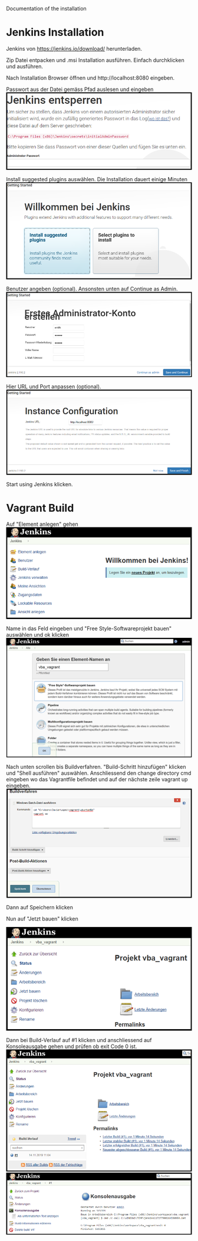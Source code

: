 Documentation of the installation


# Jenkins Installation
Jenkins von https://jenkins.io/download/ herunterladen.

Zip Datei entpacken und .msi Installation ausführen. Einfach durchklicken und ausführen.

Nach Installation Browser öffnen und http://localhost:8080 eingeben.

Passwort aus der Datei gemäss Pfad auslesen und eingeben
![](/images/jenkins_01.png)

Install suggested plugins auswählen. Die Installation dauert einige Minuten
![](/images/jenkins_02.png)

Benutzer angeben (optional). Ansonsten unten auf Continue as Admin.
![](/images/jenkins_03.png)

Hier URL und Port anpassen (optional).
![](/images/jenkins_04.png)

Start using Jenkins klicken.


# Vagrant Build
Auf "Element anlegen" gehen
![](/images/jenkins_05.png)

Name in das Feld eingeben und "Free Style-Softwareprojekt bauen" auswählen und ok klicken
![](/images/jenkins_06.png)

Nach unten scrollen bis Buildverfahren. "Build-Schritt hinzufügen" klicken und "Shell ausführen" auswählen.
Anschliessend den change directory cmd eingeben wo das Vagrantfile befindet und auf der nächste zeile vagrant up eingeben.
![](/images/jenkins_07.png)

Dann auf Speichern klicken

Nun auf "Jetzt bauen" klicken

![](/images/jenkins_08.png)

Dann bei Build-Verlauf auf #1 klicken und anschliessend auf Konsoleausgabe gehen und prüfen ob exit Code 0 ist.
![](/images/jenkins_09.png)
![](/images/jenkins_10.png)
